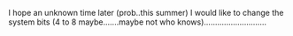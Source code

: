 I hope an unknown time later  (prob..this summer) I would like to change the system bits (4 to 8 maybe.......maybe not who knows)............................  
